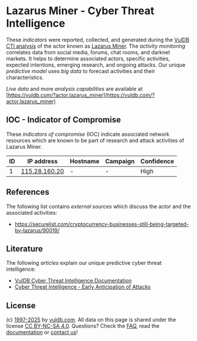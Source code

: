 # Lazarus Miner - Cyber Threat Intelligence

These _indicators_ were reported, collected, and generated during the [VulDB CTI analysis](https://vuldb.com/?kb.cti) of the actor known as [Lazarus Miner](https://vuldb.com/?actor.lazarus_miner). The _activity monitoring_ correlates data from social media, forums, chat rooms, and darknet markets. It helps to determine associated actors, specific activities, expected intentions, emerging research, and ongoing attacks. Our unique _predictive model_ uses _big data_ to forecast activities and their characteristics.

_Live data_ and more _analysis capabilities_ are available at [https://vuldb.com/?actor.lazarus_miner](https://vuldb.com/?actor.lazarus_miner)

## IOC - Indicator of Compromise

These _indicators of compromise_ (IOC) indicate associated network resources which are known to be part of research and attack activities of Lazarus Miner.

ID | IP address | Hostname | Campaign | Confidence
-- | ---------- | -------- | -------- | ----------
1 | [115.28.160.20](https://vuldb.com/?ip.115.28.160.20) | - | - | High

## References

The following list contains _external sources_ which discuss the actor and the associated activities:

* https://securelist.com/cryptocurrency-businesses-still-being-targeted-by-lazarus/90019/

## Literature

The following _articles_ explain our unique predictive cyber threat intelligence:

* [VulDB Cyber Threat Intelligence Documentation](https://vuldb.com/?kb.cti)
* [Cyber Threat Intelligence - Early Anticipation of Attacks](https://www.scip.ch/en/?labs.20201022)

## License

(c) [1997-2025](https://vuldb.com/?kb.changelog) by [vuldb.com](https://vuldb.com/?kb.about). All data on this page is shared under the license [CC BY-NC-SA 4.0](https://creativecommons.org/licenses/by-nc-sa/4.0/). Questions? Check the [FAQ](https://vuldb.com/?kb.faq), read the [documentation](https://vuldb.com/?kb) or [contact us](https://vuldb.com/?contact)!
